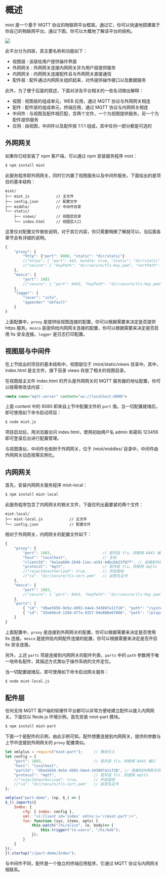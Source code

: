 # 概述

miot 是一个基于 MQTT 协议的物联网平台框架。通过它，你可以快速地搭建属于你自己的物联网平台。通过下图，你可以大概地了解该平台的结构。

<img src="https://xmlplus.cn/img/miot/framework.png" class="img-responsive"/>

此平台分为四层，其主要名称和功能如下：

- 视图层 : 该层给用户提供操作界面
- 外网网关 : 外网网关连接内网网关并为用户层提供服务
- 内网网关 : 内网网关连接配件且与外网网关直接通信
- 配件层 : 配件通过内网网关组织起来，对外提供操作接口以及数据服务

此外，为了便于后面的叙述，下面对涉及平台相关的一些名词做出解释：

- 视图 : 视图层的组成单元，WEB 应用，通过 MQTT 协议与外网网关相连
- 配件 : 配件层的组成单元，终端应用，通过 MQTT 协议与内网网关相连
- 中间件 : 与视图及配件相匹配，含两个文件，一个为视图提供服务，另一个为配件提供服务
- 应用 : 由视图，中间件以及配件按 1:1:1 组成，其中任何一部分都是可选的

## 外网网关

如果你已经安装了 npm 客户端，可以通过 npm 安装服务程序 miot：

```bash
$ npm install miot
```

此服务程序即外网网关，同时它内置了视图服务以及中间件服务，下面给出的是项目的基本结构：

```
miot/
├── miot.js            // 主文件
├── config.json        // 配置文件
├── middle/            // 中间件目录
└── static/
    ├── views/         // 视图层目录
    └── index.html     // 视图层入口
```

这里仅对配置文件做些说明，对于其它内容，你只需要稍微了解就可以，当后面各章节会有详细的说明。

```js
{
    "proxy": {
        "http": {"port": 8080, "static": "dir/static"}
        //"https": { "port": 443, bundle: true, "static": "dir/static" }, 
        //"secure": { "keyPath": "dir/secure/tls-key.pem", "certPath": "dir/secure/tls-cert.pem" } },
    },
    "mosca": {
        "port": 1883
        //"secure": { "port": 8443, "keyPath": "dir/secure/tls-key.pem",  "certPath": "dir/secure/tls-cert.pem" }
    },
    "logger": {
        "lever": "info",
        "appender" "default"
    }
}
```

上面配置中，`proxy` 是提供给视图连接的配置，你可以根据需要来决定是否提供 https 服务。`mosca` 是提供给内网网关连接的配置，你可以根据需要来决定是否启用 lts 安全连接。`logger` 是日志打印配置。

## 视图层与中间件

在上节给出的项目的基本结构中，视图层位于 /miot/static/views 目录中。其中，index.html 是主文件，旗下目录 views 存放了相关的视图目录。

在视图层主文件 index.html 的开头是外网网关的 MQTT 服务器的地址配置，你可以按需修改该内容：

```xml
<meta name="mqtt-server" content="ws://localhost:8080">
```

上面 content 中的 8080 即来自上节中配置文件的 `port` 值。当一切配置就绪后，即可使用如下命令启动项目：

```bash
$ node miot.js
```

项目启动后，用浏览器访问 index.html，使用初始用户名 admin 和密码 123456 即可登录后台进行配置管理。

与视图类似，中间件也依附于外网网关，位于 /miot/middles/ 目录中，中间件由外网网关动态按需实例化。

## 内网网关

首先，安装内网网关服务程序 miot-local：

```bash
$ npm install miot-local
```

此服务程序包含了内网网关的相关文件，下面仅列出最要紧的两个文件：

```
miot-local/
├── miot-local.js            // 主文件
└── config.json              // 配置文件
```

相对于外网网关，内网网关的配置文件如下：

```js
{
    "proxy": {
        "port": 1883,                       // 若开启 tls，则使用 8443 端口
        "host": "localhost",                // 主机
        "clientId": "be1aa660-2b48-11ec-a191-4dbcbb23f97f", // 连接到外网网关的客户端标识符
        "protocol": "mqtt",                 // 若开启 tls，则使用 mqtts
        //"rejectUnauthorized": true,       // 开启授权
        //"ca": "dir/secure/tls-cert.pem"   // 自签名证书
    },
    "mosca": {
        "port": 1883,
        //"secure": { "port": 8443, "keyPath": "dir/secure/tls-key.pem",  "certPath": "dir/secure/tls-cert.pem" }
    },
    "parts": [
        { "id": "d9ae5656-9e5e-4991-b4e4-343897a11f28", "path": "/system" },
        { "id": "35e64bc0-1268-477a-9327-94e880e67866", "path": "/player" }
    ]
}
```

上面配置中，`proxy` 是连接到外网网关的配置，你可以根据需要来决定是否使用 lts 连接。`mosca` 是提供给内网配件连接的配置，你可以根据需要来决定是否开启 lts 安全连接。

另外，上述 `parts` 项是连接到内网网关的配件列表，`parts` 中的 `path` 参数用于唯一地命名配件，其描述方式类似于操作系统的文件定位。

当一切配置就绪后，即可使用如下命令启动网关服务：

```bash
$ node miot-local.js
```

## 配件层

任何支持 MQTT 客户端的软硬件平台都可以非常方便地建立配件以接入内网网关。下面仅以 Node.js 环境示例。首先安装 miot-part 模块。

```bash
$ npm install miot-part
```

下面一个是配件的示例，由此示例可知，配件想要连接到内网网关，提供的参数与上节中连接到外网网关的 `proxy` 配置类似。

```js
let xmlplus = require("miot-part");     // 模块引入
let config = {
    "port": 1883,                       // 若开启 tls，则使用 8443 端口
    "host": "localhost",
    "partId": "d9ae5656-9e5e-4991-b4e4-343897a11f28", // 连接到外网网关的客户端标识符
    "protocol": "mqtt",                 // 若开启 tls，则使用 mqtts
    //"rejectUnauthorized": true,       // 开启授权
    //"ca": "dir/secure/tls-cert.pem"   // 自签名证书
};

xmlplus("part-demo", (xp, $_) => {
$_().imports({
    Index: {
        cfg: { index: config },
        xml: "<i:Client id='index' xmlns:i='//miot-part'/>",
        fun: function (sys, items, opts) {
            this.watch("/hi/alice", (e, body)=> {
                this.trigger("to-users", "/hi/bob");
            });
        }
    }
});
}).startup("//part-demo/Index");
```

与中间件不同，配件是一个独立的终端应用程序，它通过 MQTT 协议与内网网关相联系。